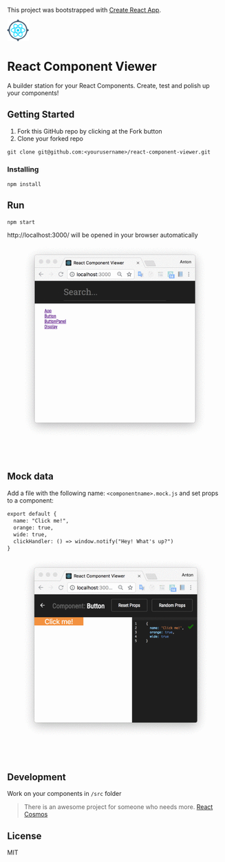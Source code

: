 This project was bootstrapped with [Create React App](https://github.com/facebookincubator/create-react-app).

<img src="resources/logo.png" width="50px">

# React Component Viewer

A builder station for your React Components. Create, test and polish up your components!

## Getting Started

1. Fork this GitHub repo by clicking at the Fork button
2. Clone your forked repo

```
git clone git@github.com:<yourusername>/react-component-viewer.git
```

### Installing

```
npm install
```

## Run

```
npm start
```

http://localhost:3000/ will be opened in your browser automatically

<img src="resources/calculator_screencast3.gif">

## Mock data

Add a file with the following name: `<componentname>.mock.js` and set props to a component:

```
export default {
  name: "Click me!",
  orange: true,
  wide: true,
  clickHandler: () => window.notify("Hey! What's up?")
}
```

<img src="resources/calculator_screencast_button.gif">

## Development

Work on your components in `/src` folder

> There is an awesome project for someone who needs more. [React Cosmos](https://github.com/react-cosmos/react-cosmos)

## License

MIT